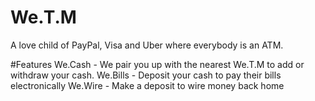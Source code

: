 # We.T.M
A love child of PayPal, Visa and Uber where everybody is an ATM. 


#Features
We.Cash - We pair you up with the nearest We.T.M to add or withdraw your cash.
We.Bills - Deposit your cash to pay their bills electronically
We.Wire - Make a deposit to wire money back home
